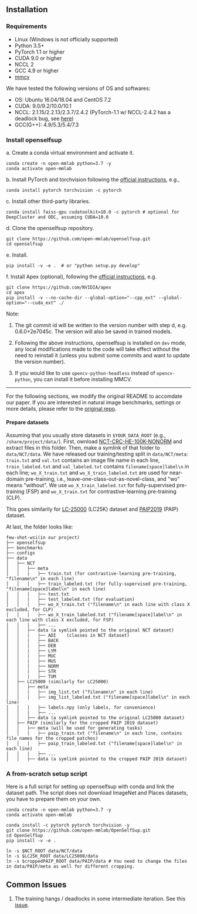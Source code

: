 ## Installation

### Requirements

- Linux (Windows is not officially supported)
- Python 3.5+
- PyTorch 1.1 or higher
- CUDA 9.0 or higher
- NCCL 2
- GCC 4.9 or higher
- [mmcv](https://github.com/open-mmlab/mmcv)

We have tested the following versions of OS and softwares:

- OS: Ubuntu 16.04/18.04 and CentOS 7.2
- CUDA: 9.0/9.2/10.0/10.1
- NCCL: 2.1.15/2.2.13/2.3.7/2.4.2 (PyTorch-1.1 w/ NCCL-2.4.2 has a deadlock bug, see [here](https://github.com/open-mmlab/OpenSelfSup/issues/6))
- GCC(G++): 4.9/5.3/5.4/7.3

### Install openselfsup

a. Create a conda virtual environment and activate it.

```shell
conda create -n open-mmlab python=3.7 -y
conda activate open-mmlab
```

b. Install PyTorch and torchvision following the [official instructions](https://pytorch.org/), e.g.,

```shell
conda install pytorch torchvision -c pytorch
```

c. Install other third-party libraries.

```shell
conda install faiss-gpu cudatoolkit=10.0 -c pytorch # optional for DeepCluster and ODC, assuming CUDA=10.0
```

d. Clone the openselfsup repository.

```shell
git clone https://github.com/open-mmlab/openselfsup.git
cd openselfsup
```

e. Install.

```shell
pip install -v -e .  # or "python setup.py develop"
```

f. Install Apex (optional), following the [official instructions](https://github.com/NVIDIA/apex), e.g.
```shell
git clone https://github.com/NVIDIA/apex
cd apex
pip install -v --no-cache-dir --global-option="--cpp_ext" --global-option="--cuda_ext" ./
```

Note:

1. The git commit id will be written to the version number with step d, e.g. 0.6.0+2e7045c. The version will also be saved in trained models.

2. Following the above instructions, openselfsup is installed on `dev` mode, any local modifications made to the code will take effect without the need to reinstall it (unless you submit some commits and want to update the version number).

3. If you would like to use `opencv-python-headless` instead of `opencv-python`,
you can install it before installing MMCV.


-----------
For the following sections, we modify the original README to accomdate our paper. If you are interested in natural image benchmarks, settings or more details, please refer to the [original repo](https://github.com/open-mmlab/OpenSelfSup).
  
#### Prepare datasets

Assuming that you usually store datasets in `$YOUR_DATA_ROOT` (e.g., `/share/project/data/`).
First, ownload [NCT-CRC-HE-100K-NONORM](https://zenodo.org/record/1214456) and extract files in this folder.
Then, make a symlink of that folder to `data/NCT/data`. We have released our training/testing split in `data/NCT/meta`: `train.txt` and `val.txt` contains an image file name in each line, `train_labeled.txt` and `val_labeled.txt` contains `filename[space]label\n` in each line; `wo_X_train.txt` and `wo_X_train_labeled.txt` are used for near-domain pre-training, i.e., leave-one-class-out-as-novel-class, and "wo" means "without". We use `wo_X_train_labeled.txt` for fully-supervised pre-training (FSP) and `wo_X_train.txt` for contrastive-learning pre-training (CLP). 

This goes similarily for [LC-25000](https://academictorrents.com/details/7a638ed187a6180fd6e464b3666a6ea0499af4af) (LC25K) dataset and [PAIP2019](https://paip2019.grand-challenge.org/) (PAIP) dataset.

At last, the folder looks like:

```
few-shot-wsi(in our project)
├── openselfsup
├── benchmarks
├── configs
├── data
│   ├── NCT
│   │   ├── meta
│   │   |   ├── train.txt (for contrastive-learning pre-training, "filename\n" in each line)
│   │   |   ├── train_labeled.txt (for fully-supervised pre-training, "filename[space]label\n" in each line)
│   │   |   ├── test.txt
│   │   |   ├── test_labeled.txt (for evaluation)
│   │   |   ├── wo_X_train.txt ("filename\n" in each line with class X excluded, for CLP)
│   │   |   ├── wo_X_train_labeled.txt ("filename[space]label\n" in each line with class X excluded, for FSP)
│   │   |   ├── ...
│   │   ├── data (a symlink pointed to the original NCT dataset)
│   │   |   ├── ADI    (classes in NCT dataset)
│   │   |   ├── BACK
│   │   |   ├── DEB
│   │   |   ├── LYM
│   │   |   ├── MUC
│   │   |   ├── MUS
│   │   |   ├── NORM
│   │   |   ├── STR
│   │   |   ├── TUM
│   ├── LC25000 (similarly for LC25000)
│   │   ├── meta
│   │   |   ├── img_list.txt ("filename\n" in each line)
│   │   |   ├── img_list_labeled.txt ("filename[space]label\n" in each line)
│   │   |   ├── labels.npy (only labels, for convenience)
│   │   |   ├── ...
│   │   ├── data (a symlink pointed to the original LC25000 dataset)
│   ├── PAIP (similarly for the cropped PAIP 2019 dataset)
│   │   ├── meta (will be used for generating tasks)
│   │   |   ├── paip_train.txt ("filename\n" in each line, contains file names for the cropped patches)
│   │   |   ├── paip_train_labeled.txt ("filename[space]label\n" in each line)
│   │   |   ├── ...
│   │   ├── data (a symlink pointed to the cropped PAIP 2019 dataset)
```

### A from-scratch setup script

Here is a full script for setting up openselfsup with conda and link the dataset path. The script does not download ImageNet and Places datasets, you have to prepare them on your own.

```shell
conda create -n open-mmlab python=3.7 -y
conda activate open-mmlab

conda install -c pytorch pytorch torchvision -y
git clone https://github.com/open-mmlab/OpenSelfSup.git
cd OpenSelfSup
pip install -v -e .

ln -s $NCT_ROOT data/NCT/data
ln -s $LC25K_ROOT data/LC25000/data
ln -s $croppedPAIP_ROOT data/PAIP/data # You need to change the files in data/PAIP/meta as well for different cropping.
```

## Common Issues

1. The training hangs / deadlocks in some intermediate iteration. See this [issue](https://github.com/open-mmlab/OpenSelfSup/issues/6).
